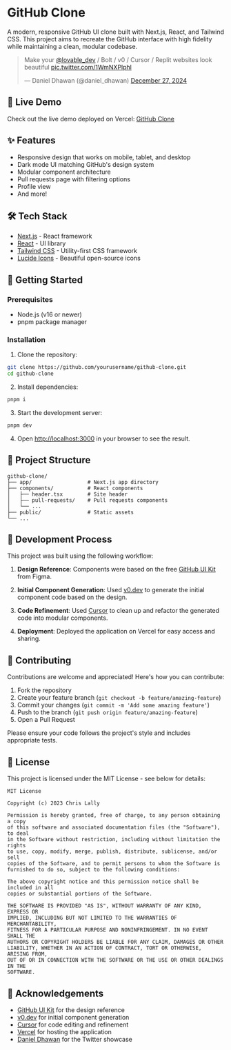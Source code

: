 # GitHub Clone

A modern, responsive GitHub UI clone built with Next.js, React, and Tailwind CSS. This project aims to recreate the GitHub interface with high fidelity while maintaining a clean, modular codebase.

<blockquote class="twitter-tweet" data-media-max-width="560"><p lang="en" dir="ltr">Make your <a href="https://twitter.com/lovable_dev?ref_src=twsrc%5Etfw">@lovable_dev</a> / Bolt / v0 / Cursor / Replit websites look beautiful <a href="https://t.co/1WmNXPlphl">pic.twitter.com/1WmNXPlphl</a></p>&mdash; Daniel Dhawan (@daniel_dhawan) <a href="https://twitter.com/daniel_dhawan/status/1872766766910455989?ref_src=twsrc%5Etfw">December 27, 2024</a></blockquote> <script async src="https://platform.twitter.com/widgets.js" charset="utf-8"></script>

## 🚀 Live Demo

Check out the live demo deployed on Vercel: [GitHub Clone](https://github-clone-vercel.app)

## ✨ Features

- Responsive design that works on mobile, tablet, and desktop
- Dark mode UI matching GitHub's design system
- Modular component architecture
- Pull requests page with filtering options
- Profile view
- And more!

## 🛠️ Tech Stack

- [Next.js](https://nextjs.org/) - React framework
- [React](https://reactjs.org/) - UI library
- [Tailwind CSS](https://tailwindcss.com/) - Utility-first CSS framework
- [Lucide Icons](https://lucide.dev/) - Beautiful open-source icons

## 🏁 Getting Started

### Prerequisites

- Node.js (v16 or newer)
- pnpm package manager

### Installation

1. Clone the repository:

```bash
git clone https://github.com/yourusername/github-clone.git
cd github-clone
```

2. Install dependencies:

```bash
pnpm i
```

3. Start the development server:

```bash
pnpm dev
```

4. Open [http://localhost:3000](http://localhost:3000) in your browser to see the result.

## 🧩 Project Structure

```
github-clone/
├── app/                  # Next.js app directory
├── components/           # React components
│   ├── header.tsx        # Site header
│   ├── pull-requests/    # Pull requests components
│   └── ...
├── public/               # Static assets
└── ...
```

## 🔄 Development Process

This project was built using the following workflow:

1. **Design Reference**: Components were based on the free [GitHub UI Kit](https://www.figma.com/community/file/1235155662725718346) from Figma.

2. **Initial Component Generation**: Used [v0.dev](https://v0.dev) to generate the initial component code based on the design.

3. **Code Refinement**: Used [Cursor](https://cursor.sh/) to clean up and refactor the generated code into modular components.

4. **Deployment**: Deployed the application on Vercel for easy access and sharing.

## 👥 Contributing

Contributions are welcome and appreciated! Here's how you can contribute:

1. Fork the repository
2. Create your feature branch (`git checkout -b feature/amazing-feature`)
3. Commit your changes (`git commit -m 'Add some amazing feature'`)
4. Push to the branch (`git push origin feature/amazing-feature`)
5. Open a Pull Request

Please ensure your code follows the project's style and includes appropriate tests.

## 📝 License

This project is licensed under the MIT License - see below for details:

```
MIT License

Copyright (c) 2023 Chris Lally

Permission is hereby granted, free of charge, to any person obtaining a copy
of this software and associated documentation files (the "Software"), to deal
in the Software without restriction, including without limitation the rights
to use, copy, modify, merge, publish, distribute, sublicense, and/or sell
copies of the Software, and to permit persons to whom the Software is
furnished to do so, subject to the following conditions:

The above copyright notice and this permission notice shall be included in all
copies or substantial portions of the Software.

THE SOFTWARE IS PROVIDED "AS IS", WITHOUT WARRANTY OF ANY KIND, EXPRESS OR
IMPLIED, INCLUDING BUT NOT LIMITED TO THE WARRANTIES OF MERCHANTABILITY,
FITNESS FOR A PARTICULAR PURPOSE AND NONINFRINGEMENT. IN NO EVENT SHALL THE
AUTHORS OR COPYRIGHT HOLDERS BE LIABLE FOR ANY CLAIM, DAMAGES OR OTHER
LIABILITY, WHETHER IN AN ACTION OF CONTRACT, TORT OR OTHERWISE, ARISING FROM,
OUT OF OR IN CONNECTION WITH THE SOFTWARE OR THE USE OR OTHER DEALINGS IN THE
SOFTWARE.
```

## 🙏 Acknowledgements

- [GitHub UI Kit](https://www.figma.com/community/file/1235155662725718346) for the design reference
- [v0.dev](https://v0.dev) for initial component generation
- [Cursor](https://cursor.sh/) for code editing and refinement
- [Vercel](https://vercel.com) for hosting the application
- [Daniel Dhawan](https://twitter.com/daniel_dhawan) for the Twitter showcase 
